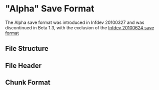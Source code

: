 # "Alpha" Save Format
The Alpha save format was introduced in Infdev 20100327 and was discontinued in Beta 1.3, with the exclusion of the [Infdev 20100624 save format](624_save_format.md)

## File Structure

## File Header

## Chunk Format
